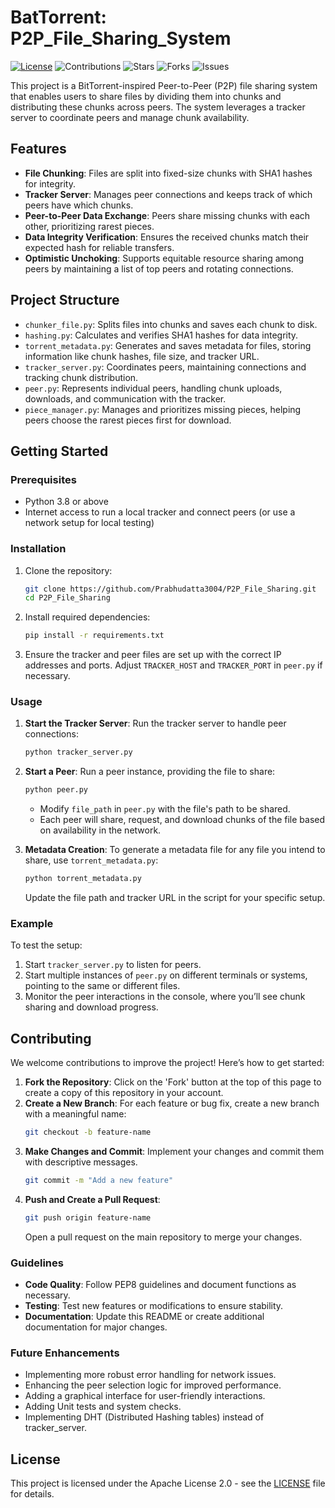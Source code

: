 # BatTorrent: P2P_File_Sharing_System
[![License](https://img.shields.io/badge/License-Apache_2.0-blue.svg)](LICENSE)
![Contributions](https://img.shields.io/badge/contributions-welcome-orange.svg)
![Stars](https://img.shields.io/github/stars/Prabhudatta3004/P2P_File_Sharing)
![Forks](https://img.shields.io/github/forks/Prabhudatta3004/P2P_File_Sharing)
![Issues](https://img.shields.io/github/issues/Prabhudatta3004/P2P_File_Sharing)


This project is a BitTorrent-inspired Peer-to-Peer (P2P) file sharing system that enables users to share files by dividing them into chunks and distributing these chunks across peers. The system leverages a tracker server to coordinate peers and manage chunk availability.

## Features

- **File Chunking**: Files are split into fixed-size chunks with SHA1 hashes for integrity.
- **Tracker Server**: Manages peer connections and keeps track of which peers have which chunks.
- **Peer-to-Peer Data Exchange**: Peers share missing chunks with each other, prioritizing rarest pieces.
- **Data Integrity Verification**: Ensures the received chunks match their expected hash for reliable transfers.
- **Optimistic Unchoking**: Supports equitable resource sharing among peers by maintaining a list of top peers and rotating connections.

## Project Structure

- `chunker_file.py`: Splits files into chunks and saves each chunk to disk.
- `hashing.py`: Calculates and verifies SHA1 hashes for data integrity.
- `torrent_metadata.py`: Generates and saves metadata for files, storing information like chunk hashes, file size, and tracker URL.
- `tracker_server.py`: Coordinates peers, maintaining connections and tracking chunk distribution.
- `peer.py`: Represents individual peers, handling chunk uploads, downloads, and communication with the tracker.
- `piece_manager.py`: Manages and prioritizes missing pieces, helping peers choose the rarest pieces first for download.

## Getting Started

### Prerequisites

- Python 3.8 or above
- Internet access to run a local tracker and connect peers (or use a network setup for local testing)

### Installation

1. Clone the repository:
   ```bash
   git clone https://github.com/Prabhudatta3004/P2P_File_Sharing.git
   cd P2P_File_Sharing
   ```

2. Install required dependencies:
   ```bash
   pip install -r requirements.txt
   ```

3. Ensure the tracker and peer files are set up with the correct IP addresses and ports. Adjust `TRACKER_HOST` and `TRACKER_PORT` in `peer.py` if necessary.

### Usage

1. **Start the Tracker Server**:
   Run the tracker server to handle peer connections:
   ```bash
   python tracker_server.py
   ```

2. **Start a Peer**:
   Run a peer instance, providing the file to share:
   ```bash
   python peer.py
   ```

   - Modify `file_path` in `peer.py` with the file's path to be shared.
   - Each peer will share, request, and download chunks of the file based on availability in the network.

3. **Metadata Creation**:
   To generate a metadata file for any file you intend to share, use `torrent_metadata.py`:
   ```python
   python torrent_metadata.py
   ```

   Update the file path and tracker URL in the script for your specific setup.

### Example

To test the setup:

1. Start `tracker_server.py` to listen for peers.
2. Start multiple instances of `peer.py` on different terminals or systems, pointing to the same or different files.
3. Monitor the peer interactions in the console, where you’ll see chunk sharing and download progress.

## Contributing

We welcome contributions to improve the project! Here’s how to get started:

1. **Fork the Repository**: Click on the 'Fork' button at the top of this page to create a copy of this repository in your account.
2. **Create a New Branch**: For each feature or bug fix, create a new branch with a meaningful name:
   ```bash
   git checkout -b feature-name
   ```
3. **Make Changes and Commit**: Implement your changes and commit them with descriptive messages.
   ```bash
   git commit -m "Add a new feature"
   ```
4. **Push and Create a Pull Request**:
   ```bash
   git push origin feature-name
   ```
   Open a pull request on the main repository to merge your changes.

### Guidelines

- **Code Quality**: Follow PEP8 guidelines and document functions as necessary.
- **Testing**: Test new features or modifications to ensure stability.
- **Documentation**: Update this README or create additional documentation for major changes.

### Future Enhancements

- Implementing more robust error handling for network issues.
- Enhancing the peer selection logic for improved performance.
- Adding a graphical interface for user-friendly interactions.
- Adding Unit tests and system checks.
- Implementing DHT (Distributed Hashing tables) instead of tracker_server.

## License

This project is licensed under the Apache License 2.0 - see the [LICENSE](LICENSE) file for details.



